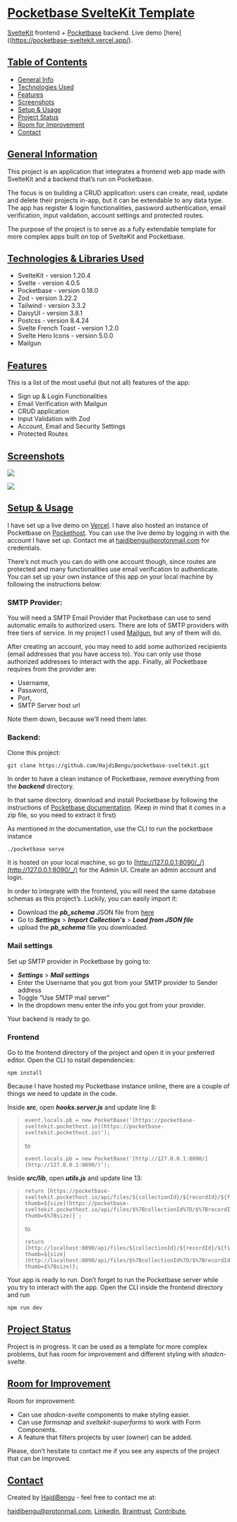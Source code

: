 # [Pocketbase SvelteKit Template](https://github.com/HajdiBengu/pocketbase-sveltekit/#pocketbase-sveltekit-template)

[SvelteKit](https://kit.svelte.dev/) frontend + [Pocketbase](https://pocketbase.io/) backend. Live demo [here]((https://pocketbase-sveltekit.vercel.app/).

## [Table of Contents](https://github.com/HajdiBengu/pocketbase-sveltekit/#table-of-contents)

-   [General Info](https://github.com/ritaly/README-cheatsheet#general-information)
-   [Technologies Used](https://github.com/HajdiBengu/pocketbase-sveltekit/#technologies-used)
-   [Features](https://github.com/HajdiBengu/pocketbase-sveltekit/#features)
-   [Screenshots](https://github.com/HajdiBengu/pocketbase-sveltekit/#screenshots)
-   [Setup & Usage](https://github.com/HajdiBengu/pocketbase-sveltekit/#setup-&-usage)
-   [Project Status](https://github.com/HajdiBengu/pocketbase-sveltekit/#project-status)
-   [Room for Improvement](https://github.com/HajdiBengu/pocketbase-sveltekit/#room-for-improvement)
-   [Contact](https://github.com/HajdiBengu/pocketbase-sveltekit/#contact)

## [General Information](https://github.com/HajdiBengu/pocketbase-sveltekit/#general-information)

This project is an application that integrates a frontend web app made with SvelteKit and a backend that’s run on Pocketbase.

The focus is on building a CRUD application: users can create, read, update and delete their projects in-app, but it can be extendable to any data type. The app has register & login functionalities, password authentication, email verification, input validation, account settings and protected routes.

The purpose of the project is to serve as a fully extendable template for more complex apps built on top of SvelteKit and Pocketbase.

## [Technologies & Libraries Used](https://github.com/HajdiBengu/pocketbase-sveltekit/#technologies-&-libraries-used)

-   SvelteKit - version 1.20.4
-   Svelte - version 4.0.5
-   Pocketbase - version 0.18.0
-   Zod - version 3.22.2
-   Tailwind - version 3.3.2
-   DaisyUI - version 3.8.1
-   Postcss - version 8.4.24
-   Svelte French Toast - version 1.2.0
-   Svelte Hero Icons - version 5.0.0
-   Mailgun
    

## [Features](https://github.com/HajdiBengu/pocketbase-sveltekit/#features)

This is a list of the most useful (but not all) features of the app:

-   Sign up & Login Functionalities
-   Email Verification with Mailgun
-   CRUD application
-   Input Validation with Zod
-   Account, Email and Security Settings
-   Protected Routes
    

## [Screenshots](https://github.com/HajdiBengu/pocketbase-sveltekit/#screenshots)

![](https://lh5.googleusercontent.com/_4Mb0LfuzemCn_6IPZcrvLmHBI5pE_dpaQw74rHluZ1fuN8OvYsq26ZHSqCANAXsPEflduMZfGsryMZ2HvRtaOOSEAIopTR7LTL36L2M_F1KAl-Vr3ejzVYNxBmfdxYvRtAy4gQjTK-exXoopkKcvTM)

![](https://lh3.googleusercontent.com/hXbyudwI73udJEJkcWGxobCKyFZ3sGOcplwZWH5mdB-smyiPSvs0-v6s1wiyXOppUuFfqc694dbac_u30vcywFdwkOKNUFqojwpqNTbmMtWT0pZ14XBGWMom--DRMH_mg1zcdTGA9WbqnsZYVSjKbj8)
## [Setup & Usage](https://github.com/HajdiBengu/pocketbase-sveltekit/#setup-&-usage)

  

I have set up a live demo on [Vercel](https://pocketbase-sveltekit.vercel.app/). I have also hosted an instance of Pocketbase on [Pockethost](https://pockethost.io/). You can use the live demo by logging in with the account I have set up. Contact me at [hajdibengu@protonmail.com](mailto:hajdibengu@protonmail.com) for credentials.

There’s not much you can do with one account though, since routes are protected and many functionalities use email verification to authenticate. You can set up your own instance of this app on your local machine by following the instructions below:

### SMTP Provider:
    

You will need a SMTP Email Provider that Pocketbase can use to send automatic emails to authorized users. There are lots of SMTP providers with free tiers of service. In my project I used [Mailgun](https://www.mailgun.com/), but any of them will do.

After creating an account, you may need to add some authorized recipients (email addresses that you have access to). You can only use those authorized addresses to interact with the app. Finally, all Pocketbase requires from the provider are:

- Username,
- Password,
- Port,
- SMTP Server host url

Note them down, because we’ll need them later.

### Backend:
    

Clone this project:

    git clone https://github.com/HajdiBengu/pocketbase-sveltekit.git

In order to have a clean instance of Pocketbase, remove everything from the ***backend*** directory.

In that same directory, download and install Pocketbase by following the instructions of [Pocketbase documentation](https://pocketbase.io/docs/). (Keep in mind that it comes in a zip file, so you need to extract it first)

As mentioned in the documentation, use the CLI to run the pocketbase instance

    ./pocketbase serve

It is hosted on your local machine, so go to [http://127.0.0.1:8090/_/](http://127.0.0.1:8090/_/) for the Admin UI. Create an admin account and login.

In order to integrate with the frontend, you will need the same database schemas as this project’s. Luckily, you can easily import it:

- Download the ***pb_schema*** JSON file from [here](https://github.com/HajdiBengu/pocketbase-sveltekit-schema-json/blob/main/pb_schema.json)
- Go to ***Settings*** > ***Import Collection's*** > ***Load from JSON file***
- upload the ***pb_schema*** file you downloaded.

### Mail settings

Set up SMTP provider in Pocketbase by going to:

- ***Settings*** > ***Mail settings***
- Enter the Username that you got from your SMTP provider to Sender address
- Toggle “Use SMTP mail server”
- In the dropdown menu enter the info you got from your provider.

Your backend is ready to go.

### Frontend

    

Go to the frontend directory of the project and open it in your preferred editor. Open the CLI to nstall dependencies:

    npm install

Because I have hosted my Pocketbase instance online, there are a couple of things we need to update in the code.

Inside ***src***, open ***hooks.server.js*** and update line 8:

>     event.locals.pb = new PocketBase('[https://pocketbase-sveltekit.pockethost.io](https://pocketbase-sveltekit.pockethost.io)');
> 
> to
> 
>     event.locals.pb = new PocketBase('[http://127.0.0.1:8090/](http://127.0.0.1:8090/)’);

Inside ***src/lib***, open ***utils.js*** and update line 13:

>     return [https://pocketbase-sveltekit.pockethost.io/api/files/${collectionId}/${recordId}/${fileName}?thumb=${size](https://pocketbase-sveltekit.pockethost.io/api/files/$%7BcollectionId%7D/$%7BrecordId%7D/$%7BfileName%7D?thumb=$%7Bsize)}`;
> 
> to
> 
>     return [http://localhost:8090/api/files/${collectionId}/${recordId}/${fileName}?thumb=${size](http://localhost:8090/api/files/$%7BcollectionId%7D/$%7BrecordId%7D/$%7BfileName%7D?thumb=$%7Bsize)};

Your app is ready to run. Don’t forget to run the Pocketbase server while you try to interact with the app. Open the CLI inside the frontend directory and run

    npm run dev

## [Project Status](https://github.com/HajdiBengu/pocketbase-sveltekit/#project-status)

Project is in progress. It can be used as a template for more complex problems, but has room for improvement and different styling with *shadcn-svelte*.

## [Room for Improvement](https://github.com/HajdiBengu/pocketbase-sveltekit/#room-for-improvement)

Room for improvement:

-   Can use *shadcn-svelte* components to make styling easier.
-   Can use *formsnap* and *sveltekit-superforms* to work with Form Components.
-   A feature that filters projects by user (owner) can be added.
    

Please, don’t hesitate to contact me if you see any aspects of the project that can be improved.

## [Contact](https://github.com/HajdiBengu/pocketbase-sveltekit/#contact)

Created by [HajdiBengu](https://github.com/HajdiBengu) - feel free to contact me at:

hajdibengu@protonmail.com, 
[LinkedIn](https://www.linkedin.com/in/hajdi-bengu/), 
[Braintrust](https://app.usebraintrust.com/talent/261507/), 
[Contribute](https://www.contribute.xyz/Hajdi), 
